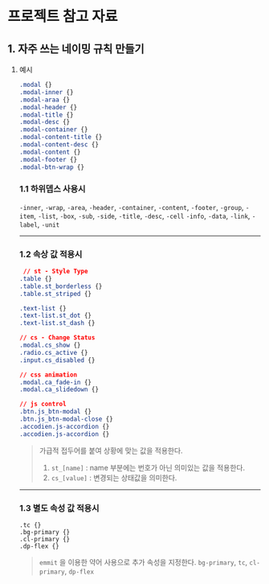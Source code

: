 # 프로젝트 참고 자료

## 1. 자주 쓰는 네이밍 규칙 만들기

1. 예시
	```css
	.modal {}
	.modal-inner {}
	.modal-araa {}
	.modal-header {}
	.modal-title {}
	.modal-desc {}
	.modal-container {}
	.modal-content-title {}
	.modal-content-desc {}
	.modal-content {}
	.modal-footer {}
	.modal-btn-wrap {}
	```

	### 1.1 하위뎁스 사용시
	`-inner`, `-wrap`, `-area`, `-header`, `-container`, `-content`, `-footer`,
	`-group`, `-item`, `-list`, `-box`, `-sub`, `-side`, `-title`, `-desc`, `-cell`
	`-info`, `-data`, `-link`, `-label`, `-unit`
	
	---

	### 1.2 속상 값 적용시
	```css
	 // st - Style Type 
	.table {}
	.table.st_borderless {}
	.table.st_striped {}

	.text-list {}
	.text-list.st_dot {}
	.text-list.st_dash {}

	// cs - Change Status
	.modal.cs_show {}
	.radio.cs_active {}
	.input.cs_disabled {}

	// css animation
	.modal.ca_fade-in {}
	.modal.ca_slidedown {}

	// js control
	.btn.js_btn-modal {}
	.btn.js_btn-modal-close {}
	.accodien.js-accordion {}
	.accodien.js-accordion {}
	```

	> 가급적 접두어를 붙여 상황에 맞는 값을 적용한다.
	> 1. `st_[name]` : name 부분에는 번호가 아닌 의미있는 값을 적용한다.
	> 2. `cs_[value]` : 변경되는 상태값을 의미한다.
	> 

	---
	### 1.3 별도 속성 값 적용시
	```
	.tc {}
	.bg-primary {}
	.cl-primary {}
	.dp-flex {}
	```
	> `emmit` 을 이용한 약어 사용으로 추가 속성을 지정한다.
	> `bg-primary`, `tc`, `cl-primary`, `dp-flex`

